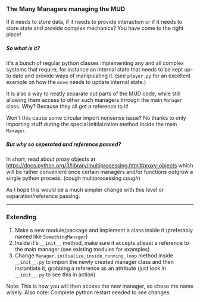 ### The Many Managers managing the MUD

If it needs to store data, if it needs to provide interaction or if it needs to store state and provide complex mechanics? You have come to the right place!

##### So what is it?

It's a bunch of regular python classes implementing any and all complex systems that require, for instance an internal state that needs to be kept up-to date and provide ways of manipulating it. (see `player.py` for an excellent example on how the `move` needs to update internal state.)

It is also a way to neatly separate out parts of the MUD code, while still allowing them access to other such managers through the main `Manager` class. Why? Because they all get a reference to it!

Won't this cause some circular import nonsense issue? No thanks to only importing stuff during the special initilaization method inside the main `Manager`.

##### But why so seperated and reference passed?

In short, read about proxy objects at <https://docs.python.org/3/library/multiprocessing.html#proxy-objects> which will be rather convenient once certain managers and/or functions outgrow a single python process. (*cough* multiprocessing *cough*) 

As I hope this would be a much simpler change with this level or separation/reference passing.

---

### Extending

1. Make a new module/package and implement a class inside it (preferably named like `SomethingManager`)
1. Inside it's `__init__` method, make sure it accepts atleast a reference to the main manager (see existing modules for examples)
1. Change `Manager.initialize_inside_running_loop` method inside `__init__.py` to import the newly created manager class and then instantiate it, grabbing a reference as an attribute (just look in `__init__.py` to see this in action)

Note: This is how you will then access the new manager, so chose the name wisely.
Also note: Complete python restart needed to see changes.